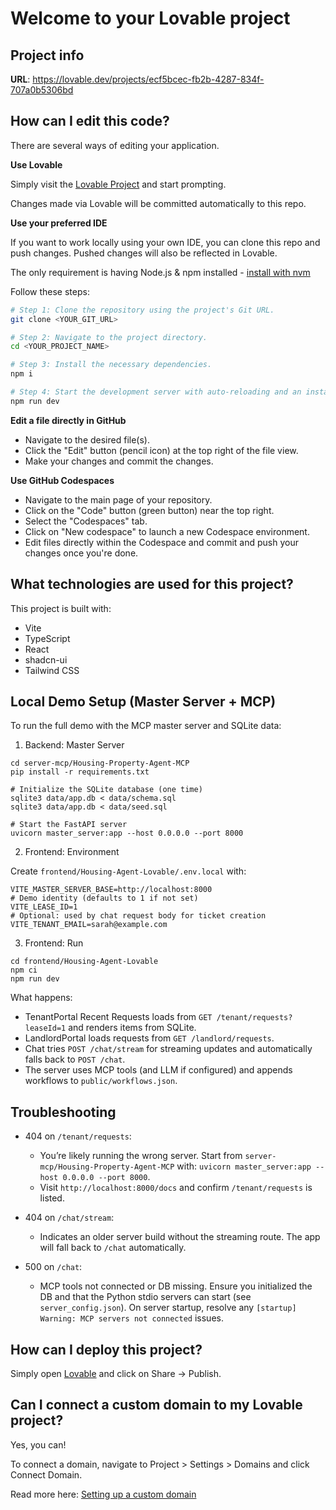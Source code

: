 # Welcome to your Lovable project

## Project info

**URL**: https://lovable.dev/projects/ecf5bcec-fb2b-4287-834f-707a0b5306bd

## How can I edit this code?

There are several ways of editing your application.

**Use Lovable**

Simply visit the [Lovable Project](https://lovable.dev/projects/ecf5bcec-fb2b-4287-834f-707a0b5306bd) and start prompting.

Changes made via Lovable will be committed automatically to this repo.

**Use your preferred IDE**

If you want to work locally using your own IDE, you can clone this repo and push changes. Pushed changes will also be reflected in Lovable.

The only requirement is having Node.js & npm installed - [install with nvm](https://github.com/nvm-sh/nvm#installing-and-updating)

Follow these steps:

```sh
# Step 1: Clone the repository using the project's Git URL.
git clone <YOUR_GIT_URL>

# Step 2: Navigate to the project directory.
cd <YOUR_PROJECT_NAME>

# Step 3: Install the necessary dependencies.
npm i

# Step 4: Start the development server with auto-reloading and an instant preview.
npm run dev
```

**Edit a file directly in GitHub**

- Navigate to the desired file(s).
- Click the "Edit" button (pencil icon) at the top right of the file view.
- Make your changes and commit the changes.

**Use GitHub Codespaces**

- Navigate to the main page of your repository.
- Click on the "Code" button (green button) near the top right.
- Select the "Codespaces" tab.
- Click on "New codespace" to launch a new Codespace environment.
- Edit files directly within the Codespace and commit and push your changes once you're done.

## What technologies are used for this project?

This project is built with:

- Vite
- TypeScript
- React
- shadcn-ui
- Tailwind CSS

## Local Demo Setup (Master Server + MCP)

To run the full demo with the MCP master server and SQLite data:

1) Backend: Master Server

```
cd server-mcp/Housing-Property-Agent-MCP
pip install -r requirements.txt

# Initialize the SQLite database (one time)
sqlite3 data/app.db < data/schema.sql
sqlite3 data/app.db < data/seed.sql

# Start the FastAPI server
uvicorn master_server:app --host 0.0.0.0 --port 8000
```

2) Frontend: Environment

Create `frontend/Housing-Agent-Lovable/.env.local` with:

```
VITE_MASTER_SERVER_BASE=http://localhost:8000
# Demo identity (defaults to 1 if not set)
VITE_LEASE_ID=1
# Optional: used by chat request body for ticket creation
VITE_TENANT_EMAIL=sarah@example.com
```

3) Frontend: Run

```
cd frontend/Housing-Agent-Lovable
npm ci
npm run dev
```

What happens:
- TenantPortal Recent Requests loads from `GET /tenant/requests?leaseId=1` and renders items from SQLite.
- LandlordPortal loads requests from `GET /landlord/requests`.
- Chat tries `POST /chat/stream` for streaming updates and automatically falls back to `POST /chat`.
- The server uses MCP tools (and LLM if configured) and appends workflows to `public/workflows.json`.

## Troubleshooting

- 404 on `/tenant/requests`:
  - You’re likely running the wrong server. Start from `server-mcp/Housing-Property-Agent-MCP` with: `uvicorn master_server:app --host 0.0.0.0 --port 8000`.
  - Visit `http://localhost:8000/docs` and confirm `/tenant/requests` is listed.

- 404 on `/chat/stream`:
  - Indicates an older server build without the streaming route. The app will fall back to `/chat` automatically.

- 500 on `/chat`:
  - MCP tools not connected or DB missing. Ensure you initialized the DB and that the Python stdio servers can start (see `server_config.json`). On server startup, resolve any `[startup] Warning: MCP servers not connected` issues.

## How can I deploy this project?

Simply open [Lovable](https://lovable.dev/projects/ecf5bcec-fb2b-4287-834f-707a0b5306bd) and click on Share -> Publish.

## Can I connect a custom domain to my Lovable project?

Yes, you can!

To connect a domain, navigate to Project > Settings > Domains and click Connect Domain.

Read more here: [Setting up a custom domain](https://docs.lovable.dev/features/custom-domain#custom-domain)
